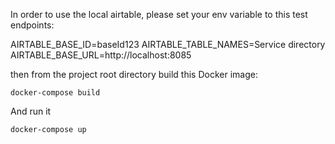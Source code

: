 In order to use the local airtable, please set your env variable to this test endpoints:

AIRTABLE_BASE_ID=baseId123
AIRTABLE_TABLE_NAMES=Service directory
AIRTABLE_BASE_URL=http://localhost:8085

then from the project root directory build this Docker image:

`docker-compose build`

And run it

`docker-compose up`
